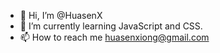 - 👋 Hi, I’m @HuasenX
- 🌱 I’m currently learning JavaScript and CSS.
- 📫 How to reach me huasenxiong@gmail.com

<!---
HuasenX/HuasenX is a ✨ special ✨ repository because its `README.md` (this file) appears on your GitHub profile.
You can click the Preview link to take a look at your changes.
--->
